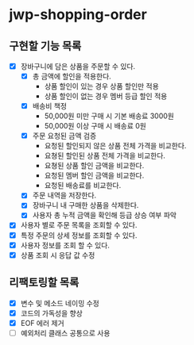 # jwp-shopping-order

## 구현할 기능 목록
- [x] 장바구니에 담은 상품을 주문할 수 있다.
  - [x] 총 금액에 할인을 적용한다.
    - 상품 할인이 있는 경우 상품 할인만 적용
    - 상품 할인이 없는 경우 멤버 등급 할인 적용
  - [x] 배송비 책정
    - 50,000원 미만 구매 시 기본 배송료 3000원
    - 50,000원 이상 구매 시 배송료 0원
  - [x] 주문 요청된 금액 검증
    - 요청된 할인되지 않은 상품 전체 가격을 비교한다.
    - 요쳥된 할인된 상품 전체 가격을 비교한다.
    - 요쳥된 상품 할인 금액을 비교한다.
    - 요청된 멤버 할인 금액을 비교한다.
    - 요청된 배송료를 비교한다.
  - [x] 주문 내역을 저장한다.
  - [x] 장바구니 내 구매한 상품을 삭제한다.
  - [x] 사용자 총 누적 금액을 확인해 등급 상승 여부 파악
- [x] 사용자 별로 주문 목록을 조회할 수 있다.
- [x] 특정 주문의 상세 정보를 조회할 수 있다.
- [x] 사용자 정보를 조회 할 수 있다.
- [x] 상품 조회 시 응답 값 수정
## 리팩토링할 목록
- [x] 변수 및 메소드 네이밍 수정
- [x] 코드의 가독성을 향상
- [x] EOF 에러 제거
- [ ] 예외처리 클래스 공통으로 사용
